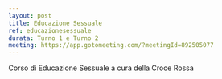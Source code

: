 ```yaml
---
layout: post
title: Educazione Sessuale
ref: educazionesessuale
durata: Turno 1 e Turno 2
meeting: https://app.gotomeeting.com/?meetingId=892505077
---
```


Corso di Educazione Sessuale a cura della Croce Rossa